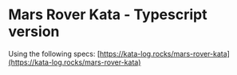 # Mars Rover Kata - Typescript version

Using the following specs: [https://kata-log.rocks/mars-rover-kata](https://kata-log.rocks/mars-rover-kata)